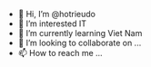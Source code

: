 - 👋 Hi, I’m @hotrieudo
- 👀 I’m interested IT
- 🌱 I’m currently learning Viet Nam
- 💞️ I’m looking to collaborate on ...
- 📫 How to reach me ...

<!---
hotrieudo/hotrieudo is a ✨ special ✨ repository because its `README.md` (this file) appears on your GitHub profile.
You can click the Preview link to take a look at your changes.
--->
